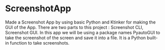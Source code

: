 # ScreenshotApp
Made a Screenshot App by using basic Python and Ktinker for making the GUI of the App. There are two parts to this project : Screenshot CLI, Screenshot GUI.
In this app we will be using a package names PyautoGUI to take the screenshot of the screen and save it into a file. It is a Python built-in function to take screenshots. 

